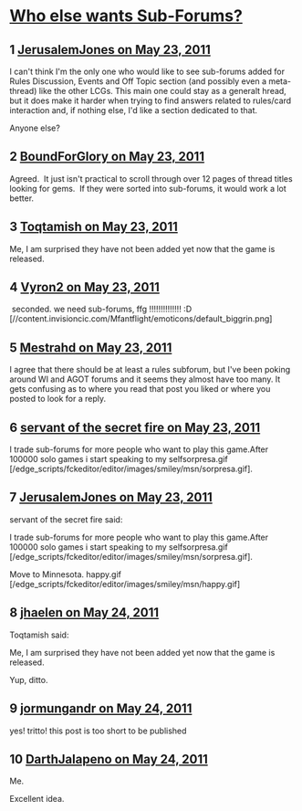 # [Who else wants Sub-Forums?](https://community.fantasyflightgames.com/topic/47223-who-else-wants-sub-forums/)

## 1 [JerusalemJones on May 23, 2011](https://community.fantasyflightgames.com/topic/47223-who-else-wants-sub-forums/?do=findComment&comment=473129)

I can't think I'm the only one who would like to see sub-forums added for Rules Discussion, Events and Off Topic section (and possibly even a meta-thread) like the other LCGs. This main one could stay as a generalt hread, but it does make it harder when trying to find answers related to rules/card interaction and, if nothing else, I'd like a section dedicated to that.

Anyone else?

## 2 [BoundForGlory on May 23, 2011](https://community.fantasyflightgames.com/topic/47223-who-else-wants-sub-forums/?do=findComment&comment=473155)

Agreed.  It just isn't practical to scroll through over 12 pages of thread titles looking for gems.  If they were sorted into sub-forums, it would work a lot better.

## 3 [Toqtamish on May 23, 2011](https://community.fantasyflightgames.com/topic/47223-who-else-wants-sub-forums/?do=findComment&comment=473165)

Me, I am surprised they have not been added yet now that the game is released.

## 4 [Vyron2 on May 23, 2011](https://community.fantasyflightgames.com/topic/47223-who-else-wants-sub-forums/?do=findComment&comment=473174)

 seconded. we need sub-forums, ffg !!!!!!!!!!!!!! :D [//content.invisioncic.com/Mfantflight/emoticons/default_biggrin.png]

## 5 [Mestrahd on May 23, 2011](https://community.fantasyflightgames.com/topic/47223-who-else-wants-sub-forums/?do=findComment&comment=473181)

I agree that there should be at least a rules subforum, but I've been poking around WI and AGOT forums and it seems they almost have too many. It gets confusing as to where you read that post you liked or where you posted to look for a reply.

## 6 [servant of the secret fire on May 23, 2011](https://community.fantasyflightgames.com/topic/47223-who-else-wants-sub-forums/?do=findComment&comment=473193)

I trade sub-forums for more people who want to play this game.After 100000 solo games i start speaking to my selfsorpresa.gif [/edge_scripts/fckeditor/editor/images/smiley/msn/sorpresa.gif].

## 7 [JerusalemJones on May 23, 2011](https://community.fantasyflightgames.com/topic/47223-who-else-wants-sub-forums/?do=findComment&comment=473216)

servant of the secret fire said:

I trade sub-forums for more people who want to play this game.After 100000 solo games i start speaking to my selfsorpresa.gif [/edge_scripts/fckeditor/editor/images/smiley/msn/sorpresa.gif].



Move to Minnesota. happy.gif [/edge_scripts/fckeditor/editor/images/smiley/msn/happy.gif]

## 8 [jhaelen on May 24, 2011](https://community.fantasyflightgames.com/topic/47223-who-else-wants-sub-forums/?do=findComment&comment=473601)

Toqtamish said:

Me, I am surprised they have not been added yet now that the game is released.



Yup, ditto.

## 9 [jormungandr on May 24, 2011](https://community.fantasyflightgames.com/topic/47223-who-else-wants-sub-forums/?do=findComment&comment=473707)

yes! tritto! this post is too short to be published

## 10 [DarthJalapeno on May 24, 2011](https://community.fantasyflightgames.com/topic/47223-who-else-wants-sub-forums/?do=findComment&comment=473724)

Me.

Excellent idea.

